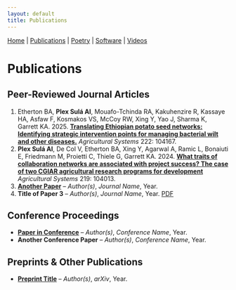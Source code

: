 ```yaml
---
layout: default
title: Publications
---
```


<nav>
    <a href="index.md">Home</a> |
    <a href="publications.md">Publications</a> |
    <a href="about.md">Poetry</a> |
    <a href="software.md">Software</a> |
    <a href="videos.md">Videos</a>
</nav>

# Publications

## Peer-Reviewed Journal Articles
1. Etherton BA, **Plex Sulá AI**, Mouafo-Tchinda RA, Kakuhenzire R, Kassaye HA, Asfaw F, Kosmakos VS, McCoy RW, Xing Y, Yao J, Sharma K, Garrett KA. 2025. **[Translating Ethiopian potato seed networks: Identifying strategic intervention points for managing bacterial wilt and other diseases.](https://www.sciencedirect.com/science/article/pii/S0308521X24003172)** *Agricultural Systems* 222: 104167.
2. **Plex Sulá AI**, De Col V, Etherton BA, Xing Y, Agarwal A, Ramic L, Bonaiuti E, Friedmann M, Proietti C, Thiele G, Garrett KA. 2024. **[What traits of collaboration networks are associated with project success? The case of two CGIAR agricultural research programs for development](https://doi.org/10.1016/j.agsy.2024.104013)** *Agricultural Systems* 219: 104013.
3. **[Another Paper](https://doi.org/yyyy)** – *Author(s)*, *Journal Name*, Year.
4. **Title of Paper 3** – *Author(s)*, *Journal Name*, Year. [PDF](link-to-pdf)

## Conference Proceedings
- **[Paper in Conference](https://conference-link.com)** – *Author(s)*, *Conference Name*, Year.
- **Another Conference Paper** – *Author(s)*, *Conference Name*, Year.

## Preprints & Other Publications
- **[Preprint Title](https://arxiv.org/abs/xxxx)** – *Author(s)*, *arXiv*, Year.
